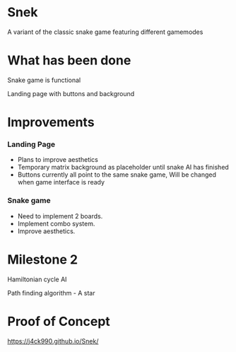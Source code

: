 # Snek
A variant of the classic snake game featuring different gamemodes

# What has been done
Snake game is functional

Landing page with buttons and background

# Improvements
### Landing Page
* Plans to improve aesthetics
* Temporary matrix background as placeholder until snake AI has finished
* Buttons currently all point to the same snake game, Will be changed when game interface is ready

### Snake game
* Need to implement 2 boards.
* Implement combo system.
* Improve aesthetics.

# Milestone 2
Hamiltonian cycle AI

Path finding algorithm - A star


# Proof of Concept
https://j4ck990.github.io/Snek/
